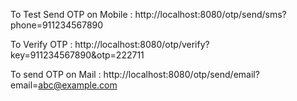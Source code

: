 To Test Send OTP on Mobile :
http://localhost:8080/otp/send/sms?phone=911234567890

To Verify OTP : 
 http://localhost:8080/otp/verify?key=911234567890&otp=222711

 To send OTP on Mail :
 http://localhost:8080/otp/send/email?email=abc@example.com
 

